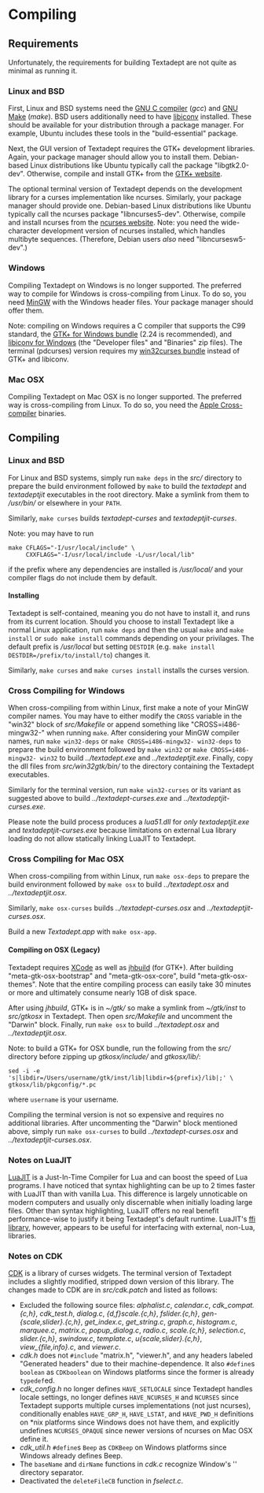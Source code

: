 # Compiling

## Requirements

Unfortunately, the requirements for building Textadept are not quite as minimal
as running it.

### Linux and BSD

First, Linux and BSD systems need the [GNU C compiler][] (*gcc*) and
[GNU Make][] (*make*). BSD users additionally need to have [libiconv][]
installed. These should be available for your distribution through a package
manager. For example, Ubuntu includes these tools in the "build-essential"
package.

Next, the GUI version of Textadept requires the GTK+ development libraries.
Again, your package manager should allow you to install them. Debian-based Linux
distributions like Ubuntu typically call the package "libgtk2.0-dev". Otherwise,
compile and install GTK+ from the [GTK+ website][].

The optional terminal version of Textadept depends on the development library
for a curses implementation like ncurses. Similarly, your package manager should
provide one. Debian-based Linux distributions like Ubuntu typically call the
ncurses package "libncurses5-dev". Otherwise, compile and install ncurses from
the [ncurses website][]. Note: you need the wide-character development version
of ncurses installed, which handles multibyte sequences. (Therefore, Debian
users _also_ need "libncursesw5-dev".)

[GNU C compiler]: http://gcc.gnu.org
[GNU Make]: http://www.gnu.org/software/make/
[libiconv]: http://www.gnu.org/software/libiconv/
[GTK+ website]: http://www.gtk.org/download/linux.php
[ncurses website]: http://invisible-island.net/ncurses/#download_ncurses

### Windows

Compiling Textadept on Windows is no longer supported. The preferred way to
compile for Windows is cross-compiling from Linux. To do so, you need [MinGW][]
with the Windows header files. Your package manager should offer them.

Note: compiling on Windows requires a C compiler that supports the C99 standard,
the [GTK+ for Windows bundle][] (2.24 is recommended), and
[libiconv for Windows][] (the "Developer files" and "Binaries" zip files). The
terminal (pdcurses) version requires my [win32curses bundle][] instead of GTK+
and libiconv.

[MinGW]: http://mingw.org
[GTK+ for Windows bundle]: http://www.gtk.org/download/win32.php
[libiconv for Windows]: http://gnuwin32.sourceforge.net/packages/libiconv.htm
[win32curses bundle]: download/win32curses.zip

### Mac OSX

Compiling Textadept on Mac OSX is no longer supported. The preferred way is
cross-compiling from Linux. To do so, you need the [Apple Cross-compiler][]
binaries.

[Apple Cross-compiler]: https://launchpad.net/~flosoft/+archive/cross-apple

## Compiling

### Linux and BSD

For Linux and BSD systems, simply run `make deps` in the *src/* directory to
prepare the build environment followed by `make` to build the *textadept* and
*textadeptjit* executables in the root directory. Make a symlink from them to
*/usr/bin/* or elsewhere in your `PATH`.

Similarly, `make curses` builds *textadept-curses* and *textadeptjit-curses*.

Note: you may have to run

    make CFLAGS="-I/usr/local/include" \
         CXXFLAGS="-I/usr/local/include -L/usr/local/lib"

if the prefix where any dependencies are installed is */usr/local/* and your
compiler flags do not include them by default.

#### Installing

Textadept is self-contained, meaning you do not have to install it, and runs
from its current location. Should you choose to install Textadept like a normal
Linux application, run `make deps` and then the usual `make` and `make install`
or `sudo make install` commands depending on your privilages. The default prefix
is */usr/local* but setting `DESTDIR` (e.g.
`make install DESTDIR=/prefix/to/install/to`) changes it.

Similarly, `make curses` and `make curses install` installs the curses version.

### Cross Compiling for Windows

When cross-compiling from within Linux, first make a note of your MinGW
compiler names. You may have to either modify the `CROSS` variable in the
"win32" block of *src/Makefile* or append something like "CROSS=i486-mingw32-"
when running `make`. After considering your MinGW compiler names, run
`make win32-deps` or `make CROSS=i486-mingw32- win32-deps` to prepare the build
environment followed by `make win32` or `make CROSS=i486-mingw32- win32` to
build *../textadept.exe* and *../textadeptjit.exe*. Finally, copy the dll files
from *src/win32gtk/bin/* to the directory containing the Textadept executables.

Similarly for the terminal version, run `make win32-curses` or its variant as
suggested above to build *../textadept-curses.exe* and
*../textadeptjit-curses.exe*.

Please note the build process produces a *lua51.dll* for _only_
*textadeptjit.exe* and *textadeptjit-curses.exe* because limitations on external
Lua library loading do not allow statically linking LuaJIT to Textadept.

### Cross Compiling for Mac OSX

When cross-compiling from within Linux, run `make osx-deps` to prepare the build
environment followed by `make osx` to build *../textadept.osx* and
*../textadeptjit.osx*.

Similarly, `make osx-curses` builds *../textadept-curses.osx* and
*../textadeptjit-curses.osx*.

Build a new *Textadept.app* with `make osx-app`.

#### Compiling on OSX (Legacy)

Textadept requires [XCode][] as well as [jhbuild][] (for GTK+). After building
"meta-gtk-osx-bootstrap" and "meta-gtk-osx-core", build "meta-gtk-osx-themes".
Note that the entire compiling process can easily take 30 minutes or more and
ultimately consume nearly 1GB of disk space.

After using *jhbuild*, GTK+ is in *~/gtk/* so make a symlink from *~/gtk/inst*
to *src/gtkosx* in Textadept. Then open *src/Makefile* and uncomment the
"Darwin" block. Finally, run `make osx` to build *../textadept.osx* and
*../textadeptjit.osx*.

Note: to build a GTK+ for OSX bundle, run the following from the *src/*
directory before zipping up *gtkosx/include/* and *gtkosx/lib/*:

    sed -i -e 's|libdir=/Users/username/gtk/inst/lib|libdir=${prefix}/lib|;' \
    gtkosx/lib/pkgconfig/*.pc

where `username` is your username.

Compiling the terminal version is not so expensive and requires no additional
libraries. After uncommenting the "Darwin" block mentioned above, simply run
`make osx-curses` to build *../textadept-curses.osx* and
*../textadeptjit-curses.osx*.

[XCode]: http://developer.apple.com/TOOLS/xcode/
[jhbuild]: http://sourceforge.net/apps/trac/gtk-osx/wiki/Build

### Notes on LuaJIT

[LuaJIT][] is a Just-In-Time Compiler for Lua and can boost the speed of Lua
programs. I have noticed that syntax highlighting can be up to 2 times faster
with LuaJIT than with vanilla Lua. This difference is largely unnoticable on
modern computers and usually only discernable when initially loading large
files. Other than syntax highlighting, LuaJIT offers no real benefit
performance-wise to justify it being Textadept's default runtime. LuaJIT's
[ffi library][], however, appears to be useful for interfacing with external,
non-Lua, libraries.

[LuaJIT]: http://luajit.org
[ffi library]: http://luajit.org/ext_ffi.html

### Notes on CDK

[CDK][] is a library of curses widgets. The terminal version of Textadept
includes a slightly modified, stripped down version of this library. The changes
made to CDK are in *src/cdk.patch* and listed as follows:

* Excluded the following source files: *alphalist.c*, *calendar.c*,
  *cdk_compat.{c,h}*, *cdk_test.h*, *dialog.c*, *{d,f}scale.{c,h}*,
  *fslider.{c,h}*, *gen-{scale,slider}.{c,h}*, *get_index.c*, *get_string.c*,
  *graph.c*, *histogram.c*, *marquee.c*, *matrix.c*, *popup_dialog.c*,
  *radio.c*, *scale.{c,h}*, *selection.c*, *slider.{c,h}*, *swindow.c*,
  *template.c*, *u{scale,slider}.{c,h}*, *view_{file,info}.c*, and *viewer.c*.
* *cdk.h* does not `#include` "matrix.h", "viewer.h", and any headers labeled
  "Generated headers" due to their machine-dependence. It also `#define`s
  `boolean` as `CDKboolean` on Windows platforms since the former is already
  `typedef`ed.
* *cdk_config.h* no longer defines `HAVE_SETLOCALE` since Textadept handles
  locale settings, no longer defines `HAVE_NCURSES_H` and `NCURSES` since
  Textadept supports multiple curses implementations (not just ncurses),
  conditionally enables `HAVE_GRP_H`, `HAVE_LSTAT`, and `HAVE_PWD_H` definitions
  on \*nix platforms since Windows does not have them, and explicitly undefines
  `NCURSES_OPAQUE` since newer versions of ncurses on Mac OSX define it.
* *cdk_util.h* `#define`s `Beep` as `CDKBeep` on Windows platforms since Windows
  already defines Beep.
* The `baseName` and `dirName` functions in *cdk.c* recognize Window's '\'
  directory separator.
* Deactivated the `deleteFileCB` function in *fselect.c*.

[CDK]: http://invisible-island.net/cdk/

